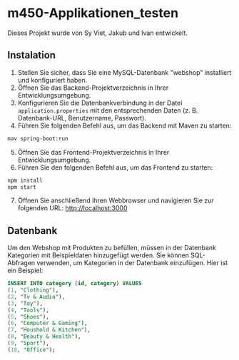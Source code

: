 # m450-Applikationen_testen

Dieses Projekt wurde von Sy Viet, Jakub und Ivan entwickelt.

## Instalation

1. Stellen Sie sicher, dass Sie eine MySQL-Datenbank "webshop" installiert und konfiguriert haben.
2. Öffnen Sie das Backend-Projektverzeichnis in Ihrer Entwicklungsumgebung.
3. Konfigurieren Sie die Datenbankverbindung in der Datei `application.properties` mit den entsprechenden Daten (z. B. Datenbank-URL, Benutzername, Passwort).
4. Führen Sie folgenden Befehl aus, um das Backend mit Maven zu starten:

```sh
mav spring-boot:run
```
5. Öffnen Sie das Frontend-Projektverzeichnis in Ihrer Entwicklungsumgebung.
6. Führen Sie den folgenden Befehl aus, um das Frontend zu starten:
```sh
npm install
npm start
```
7. Öffnen Sie anschließend Ihren Webbrowser und navigieren Sie zur folgenden URL: [http://localhost:3000](http://localhost:3000)

## Datenbank 
Um den Webshop mit Produkten zu befüllen, müssen in der Datenbank Kategorien mit Beispieldaten hinzugefügt werden. Sie können SQL-Abfragen verwenden, um Kategorien in der Datenbank einzufügen. Hier ist ein Beispiel:

```sql
INSERT INTO category (id, category) VALUES 
(1, "Clothing"),
(2, "Tv & Audio"),
(3, "Toy"),
(4, "Tools"),
(5, "Shoes"),
(6, "Computer & Gaming"),
(7, "Houshold & Kitchen"),
(8, "Beauty & Health"),
(9, "Sport"),
(10, "Office");
